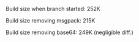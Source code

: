 Build size when branch started: 252K

Build size removing msgpack: 215K

Build size removing base64: 249K (negligible diff.)





